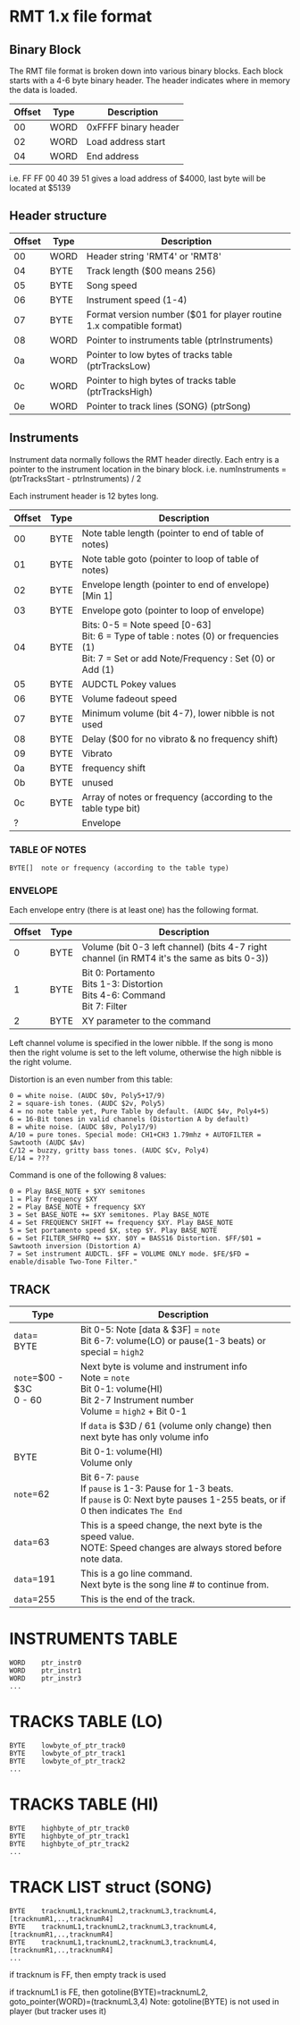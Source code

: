 # RMT 1.x file format

## Binary Block
The RMT file format is broken down into various binary blocks. Each block starts with a 4-6 byte binary header. The header indicates where in memory the data is loaded.

|Offset|Type|Description
|--|--|---
| 00 | WORD | 0xFFFF binary header
| 02 | WORD | Load address start
| 04 | WORD | End address

i.e. FF FF 00 40 39 51 gives a load address of $4000, last byte will be located at $5139

## Header structure

|Offset|Type|Description
|--|--|---
| 00 | WORD | Header string 'RMT4' or 'RMT8'
| 04 | BYTE | Track length ($00 means 256)
| 05 | BYTE | Song speed
| 06 | BYTE | Instrument speed (1-4)
| 07 | BYTE | Format version number ($01 for player routine 1.x compatible format)
| 08 | WORD | Pointer to instruments table (ptrInstruments)
| 0a | WORD | Pointer to low bytes of tracks table (ptrTracksLow)
| 0c | WORD | Pointer to high bytes of tracks table (ptrTracksHigh)
| 0e | WORD | Pointer to track lines (SONG) (ptrSong)

## Instruments
Instrument data normally follows the RMT header directly. Each entry is a pointer to the instrument location in the binary block.
i.e. numInstruments = (ptrTracksStart - ptrInstruments) / 2

Each instrument header is 12 bytes long.

|Offset | Type | Description
|---|---|---
| 00 | BYTE	| Note table length (pointer to end of table of notes)
| 01 | BYTE | Note table goto (pointer to loop of table of notes)
| 02 | BYTE	| Envelope length (pointer to end of envelope) [Min 1]
| 03 | BYTE	| Envelope goto (pointer to loop of envelope)
| 04 | BYTE	| Bits: 0-5 = Note speed [0-63]<br>Bit: 6 = Type of table : notes (0) or frequencies (1)<br> Bit: 7 = Set or add Note/Frequency : Set (0) or Add (1)
| 05 | BYTE	| AUDCTL Pokey values
| 06 | BYTE	| Volume fadeout speed
| 07 | BYTE	| Minimum volume (bit 4-7), lower nibble is not used
| 08 | BYTE	| Delay ($00 for no vibrato & no frequency shift)
| 09 | BYTE	| Vibrato
| 0a | BYTE	| frequency shift
| 0b | BYTE	| unused
| 0c | BYTE	| Array of notes or frequency (according to the table type bit)
| ?  | 		| Envelope

### TABLE OF NOTES
	BYTE[]	note or frequency (according to the table type)

### ENVELOPE
Each envelope entry (there is at least one) has the following format.

|Offset | Type | Description
|---|---|---
| 0 | BYTE | Volume (bit 0-3 left channel) (bits 4-7 right channel (in RMT4 it's the same as bits 0-3))
| 1 | BYTE | Bit 0: Portamento<br>Bits 1-3: Distortion<br>Bits 4-6: Command<br>Bit 7: Filter
| 2 | BYTE | XY parameter to the command

Left channel volume is specified in the lower nibble. If the song is mono then the right volume is set to the left volume, otherwise the high nibble is the right volume.

Distortion is an even number from this table:

	0 = white noise. (AUDC $0v, Poly5+17/9)
	2 = square-ish tones. (AUDC $2v, Poly5)
	4 = no note table yet, Pure Table by default. (AUDC $4v, Poly4+5)
	6 = 16-Bit tones in valid channels (Distortion A by default)
	8 = white noise. (AUDC $8v, Poly17/9)
	A/10 = pure tones. Special mode: CH1+CH3 1.79mhz + AUTOFILTER = Sawtooth (AUDC $Av)
	C/12 = buzzy, gritty bass tones. (AUDC $Cv, Poly4)
	E/14 = ???

Command is one of the following 8 values:

	0 = Play BASE_NOTE + $XY semitones
	1 = Play frequency $XY
	2 = Play BASE_NOTE + frequency $XY
	3 = Set BASE_NOTE += $XY semitones. Play BASE_NOTE
	4 = Set FREQUENCY SHIFT += frequency $XY. Play BASE_NOTE
	5 = Set portamento speed $X, step $Y. Play BASE_NOTE
	6 = Set FILTER_SHFRQ += $XY. $0Y = BASS16 Distortion. $FF/$01 = Sawtooth inversion (Distortion A)
	7 = Set instrument AUDCTL. $FF = VOLUME ONLY mode. $FE/$FD = enable/disable Two-Tone Filter."

## TRACK
|Type | Description
|---|---
| `data`=<br/>BYTE | Bit 0-5: Note [data & $3F] = `note`<br/>Bit 6-7: volume(LO) or pause(1-3 beats) or special = `high2`
| `note`=$00 - \$3C<br/> 0 - 60 | Next byte is volume and instrument info<br/>Note = `note`<br/>Bit 0-1: volume(HI)<br/>Bit 2-7 Instrument number<br/>Volume = `high2` + Bit 0-1
| | If `data` is $3D / 61 (volume only change) then next byte has only volume info
| BYTE | Bit 0-1: volume(HI)<br/>Volume only
| `note`=62 | Bit 6-7: `pause`<br/>If `pause` is 1-3: Pause for 1-3 beats.<br/>If `pause` is 0: Next byte pauses 1-255 beats, or if 0 then indicates `The End`
| `data`=63| This is a speed change, the next byte is the speed value.<br/>NOTE: Speed changes are always stored before note data.
| `data`=191 | This is a go line command.<br/>Next byte is the song line # to continue from.
| `data`=255 | This is the end of the track.

INSTRUMENTS TABLE
=================
	WORD	ptr_instr0
	WORD	ptr_instr1
	WORD	ptr_instr3
	...

TRACKS TABLE (LO)
=================
	BYTE	lowbyte_of_ptr_track0
	BYTE	lowbyte_of_ptr_track1
	BYTE	lowbyte_of_ptr_track2
	...

TRACKS TABLE (HI)
=================
	BYTE	highbyte_of_ptr_track0
	BYTE	highbyte_of_ptr_track1
	BYTE	highbyte_of_ptr_track2
	...

TRACK LIST struct (SONG)
========================
	BYTE	tracknumL1,tracknumL2,tracknumL3,tracknumL4,[tracknumR1,..,tracknumR4]
	BYTE	tracknumL1,tracknumL2,tracknumL3,tracknumL4,[tracknumR1,..,tracknumR4]
	BYTE	tracknumL1,tracknumL2,tracknumL3,tracknumL4,[tracknumR1,..,tracknumR4]
	...

if tracknum is FF, then empty track is used

if tracknumL1 is FE, then gotoline(BYTE)=tracknumL2, goto_pointer(WORD)=(tracknumL3,4)
	Note: gotoline(BYTE) is not used in player (but tracker uses it)


